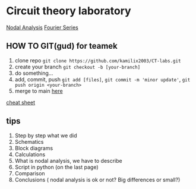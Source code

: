 # Circuit theory laboratory
[Nodal Analysis](lab1/Latex/template_Report.pdf)
[Fourier Series](lab2/Latex/section_lab2.pdf)

## HOW TO GIT(gud) for teamek
1. clone repo `git clone https://github.com/kamilix2003/CT-labs.git`
2. create your branch `git checkout -b [your-branch]`
3. do something...
4. add, commit, push `git add [files]`, `git commit -m 'minor update'`, `git push origin <your-branch>`
5. merge to main [here](https://github.com/kamilix2003/CT-labs/pulls)

[cheat sheet](https://education.github.com/git-cheat-sheet-education.pdf)
## tips
1. Step by step what we did
2. Schematics
3. Block diagrams
4. Calculations 
5. What is nodal analysis, we have to describe
6. Script in python (on the last page)
7. Comparison 
8. Conclusions ( nodal analysis is ok or not? Big differences or small?)